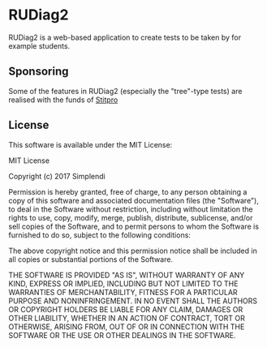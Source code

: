 # RUDiag2
RUDiag2 is a web-based application to create tests to be taken by for example students. 

## Sponsoring
Some of the features in RUDiag2 (especially the "tree"-type tests) are realised with the funds of [Stitpro](http://www.stitpro.nl/)

## License
This software is available under the MIT License:

MIT License

Copyright (c) 2017 Simplendi

Permission is hereby granted, free of charge, to any person obtaining a copy
of this software and associated documentation files (the "Software"), to deal
in the Software without restriction, including without limitation the rights
to use, copy, modify, merge, publish, distribute, sublicense, and/or sell
copies of the Software, and to permit persons to whom the Software is
furnished to do so, subject to the following conditions:

The above copyright notice and this permission notice shall be included in all
copies or substantial portions of the Software.

THE SOFTWARE IS PROVIDED "AS IS", WITHOUT WARRANTY OF ANY KIND, EXPRESS OR
IMPLIED, INCLUDING BUT NOT LIMITED TO THE WARRANTIES OF MERCHANTABILITY,
FITNESS FOR A PARTICULAR PURPOSE AND NONINFRINGEMENT. IN NO EVENT SHALL THE
AUTHORS OR COPYRIGHT HOLDERS BE LIABLE FOR ANY CLAIM, DAMAGES OR OTHER
LIABILITY, WHETHER IN AN ACTION OF CONTRACT, TORT OR OTHERWISE, ARISING FROM,
OUT OF OR IN CONNECTION WITH THE SOFTWARE OR THE USE OR OTHER DEALINGS IN THE
SOFTWARE.
